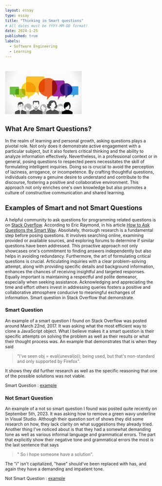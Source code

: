 ```yaml
---
layout: essay
type: essay
title: "Thinking in Smart questions"
# All dates must be YYYY-MM-DD format!
date: 2024-1-25
published: true
labels:
  - Software Engineering
  - Learning
---
```



# <img width="50%" class="rounded float-start pe-4" src="../img/SmartQuestion.jpg">
## What Are Smart Questions? 
In the realm of learning and personal growth, asking questions plays a pivotal role.    Not only does it demonstrate active engagement with a particular subject, but it also fosters critical thinking and the ability to analyze information effectively.    Nevertheless, in a professional context or in general, posing questions to respected peers necessitates the skill of formulating intelligent inquiries.    Doing so is crucial to avoid the perception of laziness, arrogance, or incompetence.    By crafting thoughtful questions, individuals convey a genuine desire to understand and contribute to the discourse, fostering a positive and collaborative environment.    This approach not only enriches one's own knowledge but also promotes a culture of constructive communication and shared learning.

## Examples of Smart and not Smart Questions
A helpful community to ask questions for programming related questions is on <a href="https://stackoverflow.co/">Stack Overflow</a>. According to Eric Raymond, in his article <a href="http://www.catb.org/esr/faqs/smart-questions.html">How to Ask Questions the Smart Way</a>.  Absolutely, thorough research is a fundamental step before posing questions.   It involves searching online, examining provided or available sources, and exploring forums to determine if similar questions have been addressed.   This proactive approach not only showcases one's commitment to finding answers independently but also helps in avoiding redundancy.   Furthermore, the art of formulating critical questions is crucial.   Articulating inquiries with a clear problem-solving attempt, along with providing specific details and background information, enhances the chances of receiving insightful and targeted responses.   Equally important is maintaining a respectful and polite demeanor, especially when seeking assistance.   Acknowledging and appreciating the time and effort others invest in addressing queries fosters a positive and collaborative atmosphere conducive to meaningful exchanges of information. Smart question in Stack Overflow that demonstrate.

### Smart Question
An example of a smart question I found on Stack Overflow was posted around March 22nd, 2017. It was asking what the most efficient way to clone a JavaScript object. What I believe makes it a smart question is their specific attempts on solving the problem as well as their results or what their thought process was. An example that demonstrates that is when they said 
> "I've seen obj = eval(uneval(o)); being used, but that's non-standard and only supported by Firefox".
> 
It shows they did further research as well as the specific reasoning that one of the possible solutions was not viable.

Smart Question : <a href="https://stackoverflow.com/questions/122102/what-is-the-most-efficient-way-to-deep-clone-an-object-in-javascript">example</a>

### Not Smart Question
An example of a not so smart question I found was posted quite recently on September 5th, 2023. It was asking how to remove a green wavy underline in Visual Studio. Although their question sort of shows they did some research on how, they lack clarity on what suggestions they already tried. Another thing I've noticed about is that they had a somewhat demanding tone as well as various informal language and grammatical errors. The part that explicitly show their negative tone and grammatical errors the most is the last sentence that says 
> " So i hope someone have a solution". 
>
The "i" isn't capitalized, "have" should've been replaced with has, and again they have a demanding and impatient tone. 

Not Smart Question : <a href="https://stackoverflow.com/questions/77052960/visual-studio-2022-how-to-remove-wavy-underlines">example</a>



